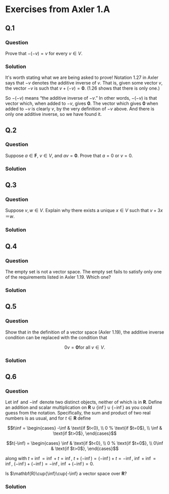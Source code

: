 # Exercises from Axler 1.A

## Q.1
### Question
Prove that $-(-v) = v$ for every $v\in V$.

### Solution

It's worth stating what we are being asked to prove! Notation 1.27 in
Axler says that $-v$ denotes the additive inverse of $v$. That is,
given some vector $v$, the vector $-v$ is such that $v + (-v) =
\mathbf{0}$. (1.26 shows that there is only one.)

So $-(-v)$ means “the additive inverse of $-v$.” In other words,
$-(-v)$ is that vector which, when added to $-v$, gives
$\mathbf{0}$. The vector which gives $\mathbf{0}$ when added to $-v$
is clearly $v$, by the very definition of $-v$ above. And there is
only one additive inverse, so we have found it. 

## Q.2
### Question
Suppose $a \in \mathbf{F}$, $v \in V$, and $av = \mathbf{0}$. Prove
that $a = 0$ or $v = 0$.

### Solution

## Q.3
### Question
Suppose $v, w \in V$. Explain why there exists a unique $x \in V$ such that
$v+3x＝w$.

### Solution

## Q.4
### Question
The empty set is not a vector space. The empty set fails to satisfy
only one of the requirements listed in Axler 1.19. Which one?

### Solution

## Q.5
### Question
Show that in the definition of a vector space (Axler 1.19), the
additive inverse condition can be replaced with the condition that 
```math
0v = \mathbf{0} \text{for all $v \in V$}.
```

### Solution

## Q.6
### Question
Let $\inf$ and $-\inf$ denote two distinct objects, neither of which
is in $\mathbf{R}$. Define an addition and scalar multiplication on
$\mathbf{R} \cup \{\inf\} \cup \{-\inf\}$ as you could guess from the
notation. Specifically, the sum and product of two real numbers is as
usual, and for $t\in\mathbf{R}$ define 
```math
t\inf = 
\begin{cases}
	-\inf & \text{if $t<0}, \\
	0     % \text{if $t=0$}, \\
	\inf  & \text{if $t>0$},
\end{cases}
```
```math
t(-\inf) = 
\begin{cases}
	\inf & \text{if $t<0}, \\
	0     % \text{if $t=0$}, \\
	0\inf  & \text{if $t>0$},
\end{cases}
```
along with $t+\inf = \inf+t = \inf$, $t+(-\inf) = (-\inf)+t = -\inf$,
$\inf+\inf=\inf$, $(-\inf)+(-\inf)=-\inf$, $\inf+(-\inf)=0$.

Is $\mathbf{R}\cup\{\inf\}\cup\{-\inf\} a vector space over $\mathbf{R}$?

### Solution


